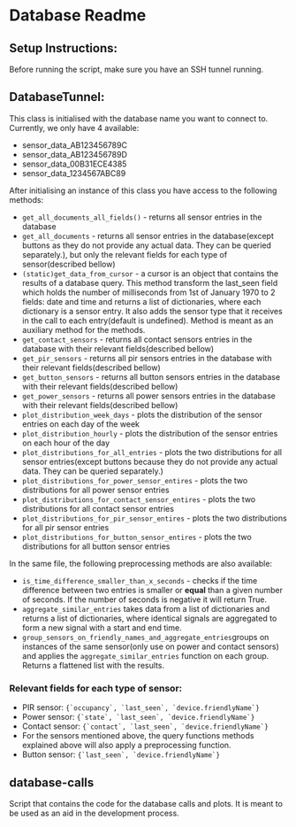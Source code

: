 # Database Readme

 ## Setup Instructions:

 Before running the script, make sure you have an SSH tunnel running.
 
 ## DatabaseTunnel:
 
This class is initialised with the database name you want to connect to. Currently, we only have 4 available:
 - sensor_data_AB123456789C
 - sensor_data_AB123456789D
 - sensor_data_00B31ECE4385
 - sensor_data_1234567ABC89

After initialising an instance of this class you have access to the following methods:

- ```get_all_documents_all_fields()``` - returns all sensor entries in the database
- ```get_all_documents``` - returns all sensor entries in the database(except buttons as they do not provide any actual data. They can be queried separately.), but only the relevant fields for each type of sensor(described bellow)
- ```(static)get_data_from_cursor``` - a cursor is an object that contains the results of a database query. This method transform the last_seen field which holds the number of milliseconds from 1st of January 1970 to 2 fields: date and time and returns a list of dictionaries, where each dictionary is a sensor entry. It also adds the sensor type that it receives in the call to each entry(default is undefined). Method is meant as an auxiliary method for the methods.
- ```get_contact_sensors``` - returns all contact sensors entries in the database with their relevant fields(described bellow)
- ```get_pir_sensors``` - returns all pir sensors entries in the database with their relevant fields(described bellow)
- ```get_button_sensors``` - returns all button sensors entries in the database with their relevant fields(described bellow)
- ```get_power_sensors``` - returns all power sensors entries in the database with their relevant fields(described bellow)
- ```plot_distribution_week_days``` - plots the distribution of the sensor entries on each day of the week
- ```plot_distribution_hourly``` - plots the distribution of the sensor entries on each hour of the day
- ```plot_distributions_for_all_entries``` - plots the two distributions for all sensor entries(except buttons because they do not provide any actual data. They can be queried separately.)
- ```plot_distributions_for_power_sensor_entires``` - plots the two distributions for all power sensor entries
- ```plot_distributions_for_contact_sensor_entires``` - plots the two distributions for all contact sensor entries
- ```plot_distributions_for_pir_sensor_entires``` - plots the two distributions for all pir sensor entries
- ```plot_distributions_for_button_sensor_entires``` - plots the two distributions for all button sensor entries

In the same file, the following preprocessing methods are also available:
- ```is_time_difference_smaller_than_x_seconds``` - checks if the time difference between two entries is smaller or **equal** than a given number of seconds. If the number of seconds is negative it will return True. 
- ```aggregate_similar_entries``` takes data from a list of dictionaries and returns a list of dictionaries, where identical signals are aggregated to form a new signal with a start and end time.
- ```group_sensors_on_friendly_names_and_aggregate_entries```groups on instances of the same sensor(only use on power and contact sensors) and applies the ```aggregate_similar_entries``` function on each group. Returns a flattened list with the results.

### Relevant fields for each type of sensor:
- PIR sensor: ```{`occupancy`, `last_seen`, `device.friendlyName`}```
- Power sensor: ```{`state`, `last_seen`, `device.friendlyName`}```
- Contact sensor: ```{`contact`, `last_seen`, `device.friendlyName`}```
- For the sensors mentioned above, the query functions methods explained above will also apply a preprocessing function.
- Button sensor: ```{`last_seen`, `device.friendlyName`}```

## database-calls

Script that contains the code for the database calls and plots. It is meant to be used as an aid in the development process.